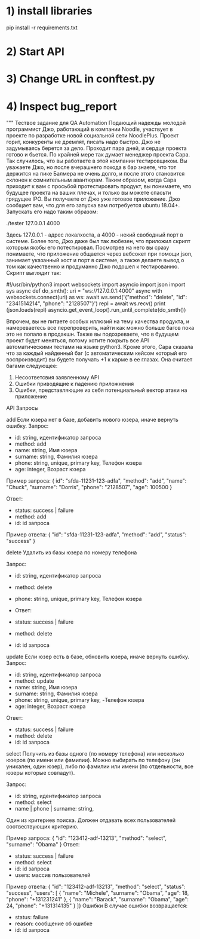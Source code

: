 # 1) install libraries
pip install -r requirements.txt
# 2) Start API 
# 3) Change URL in conftest.py
# 4) Inspect bug_report

"""
Тествое задание для QA Automation
Подающий надежды молодой программист Джо, работающий в компании Noodle, участвует в проекте по разработке новой социальной
сети NoodlePlus. Проект горит, конкуренты не дремлят, писать надо быстро. Джо не задумываясь берется за дело. 
Проходит пара дней, и сердце проекта готово и бьется. По крайней мере так думает менеджер проекта Сара. 
Так случилось, что вы работаете в этой компании тестировщиком. Вы уважаете Джо, но после вчерашнего похода в бар знаете, 
что тот держится на пике Балмера не очень долго, и после этого становится склонен к сомнительным авантюрам. 
Таким образом, когда Сара приходит к вам с просьбой протестировать продукт, вы понимаете, что будущее проекта на ваших плечах,
и только вы можете спасьти грядущее IPO. Вы получаете от Джо уже готовое приложение. Джо сообщает вам, 
что для его запуска вам потребуется ubuntu 18.04+. Запускать его надо таким образом:

./tester 127.0.0.1 4000

Здесь 127.0.0.1 - адрес локалхоста, а 4000 - некий свободный порт в системе. Более того, Джо даже был так любезен, 
что приложил скрипт которым якобы его потестировал. Посмотрев на него вы сразу понимаете,
что приложение общается через вебсокет при помощи json, занимает указанный хост и порт в системе, 
а также делаете вывод о том как качественно и продуманно Джо подошел к тестированию. Скрипт выглядит так:

#!/usr/bin/python3
import websockets
import asyncio
import json
import sys
async def do_smth():
    uri = "ws://127.0.0.1:4000"
    async with websockets.connect(uri) as ws:
        await ws.send('{"method": "delete", "id": "2341514214", "phone": "2128507"}')
        repl = await ws.recv()
        print (json.loads(repl)
asyncio.get_event_loop().run_until_complete(do_smth())


Впрочем, вы не питаете особых иллюзий на тему качества продукта, и намереваетесь все перепроверить, 
найти как можно больше багов пока это не попало в продакшн. Также вы подозреваете, что в будущем проект будет меняться, 
потому хотите покрыть все API автоматическими тестами на языке python3. Кроме этого, Сара сказала что за каждый найденный баг 
(с автоматическим кейсом который его воспроизводит) вы будете получать +1 к карме в ее глазах. Она считает багами следующее:
1. Несоответсвия заявленному API 
2. Ошибки приводящие к падению приложнения
3. Ошибки, представляющие из себя потенциальный вектор атаки на приложение

API
Запросы

add
Если юзера нет в базе, добавить нового юзера, иначе вернуть ошибку.
Запрос:
- id: string, идентификатор запроса
- method: add
- name: string, Имя юзера
- surname: string, Фамилия юзера
- phone: string, unique, primary key, Телефон юзера 
- age: integer,  Возраст юзера 

Пример запроса:
{
id": "sfda-11231-123-adfa",
"method": "add",
"name": "Chuck",
"surname": "Dorris",
"phone": "2128507",
"age": 100500
}

Ответ: 
- status: success | failure 
- method: add
- id: id запроса 

Пример ответа:
{
"id": "sfda-11231-123-adfa",
"method": "add",
"status": "success"
}

delete
Удалить из базы юзера по номеру телефона

Запрос: 
- id: string, идентификатор запроса 
- method: delete 
- phone: string, unique, primary key, Телефон юзера 

- Ответ:

- status: success | failure
- method: delete
- id: id запроса

update
Если юзер есть в базе, обновить юзера, иначе вернуть ошибку.
Запрос:
- id: string, идентификатор запроса
- method: update 
- name: string, Имя юзера 
- surname: string, Фамилия юзера
- phone: string, unique, primary key, -Телефон юзера 
- age: integer, Возраст юзера

Ответ:
- status: success | failure
- method: delete 
- id: id запроса

select
Получить из базы одного (по номеру телефона) или несколько юзеров (по имени или фамилии). Можно выбирать по телефону 
(он уникален, один юзер), либо по фамилии или имени (по отдельности, все юзеры которые совпадут).

Запрос: 
- id: string, идентификатор запроса
- method: select 
- name | phone | surname: string, 

Один из критериев поиска.
Должен отдавать всех пользователей соотвествующих критерию.

Пример запроса:
{
"id": "123412-adf-13213",
"method": "select",
"surname": "Obama"
}
Ответ:
- status: success | failure
- method: select 
- id: id запроса 
- users: массив пользователей 

Пример ответа:
{
"id": "123412-adf-13213",
"method": "select",
"status": "success",
"users":  [
            {
                "name": "Michele",
                "surname": "Obama",
                "age": 18,
                "phone": "+131231241"
            },
            {
                "name": "Barack",
                "surname": "Obama",
                "age": 24,
                "phone": "+131314135"
            }
            ]}
Ошибки
В случае ошибки возвращается: 
- status: failure 
- reason: сообщение об ошибке
- id: id запроса
